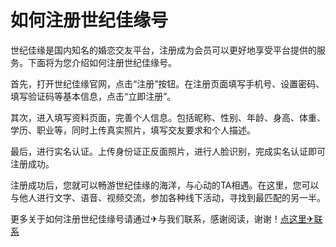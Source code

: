 # 如何注册世纪佳缘号

世纪佳缘是国内知名的婚恋交友平台，注册成为会员可以更好地享受平台提供的服务。下面将为您介绍如何注册世纪佳缘号。

首先，打开世纪佳缘官网，点击“注册”按钮。在注册页面填写手机号、设置密码、填写验证码等基本信息，点击“立即注册”。

其次，进入填写资料页面，完善个人信息。包括昵称、性别、年龄、身高、体重、学历、职业等，同时上传真实照片，填写交友要求和个人描述。

最后，进行实名认证。上传身份证正反面照片，进行人脸识别，完成实名认证即可注册成功。

注册成功后，您就可以畅游世纪佳缘的海洋，与心动的TA相遇。在这里，您可以与他人进行文字、语音、视频交流，参加各种线下活动，寻找到最匹配的另一半。

更多关于如何注册世纪佳缘号请通过✈与我们联系，感谢阅读，谢谢！[点这里✈联系](https://111.k02.cc)